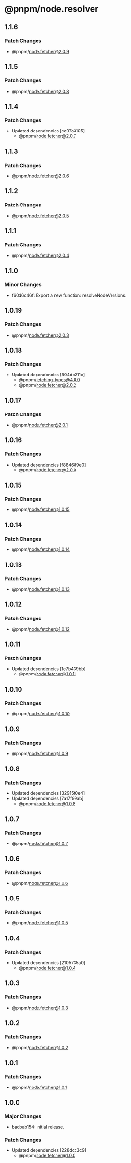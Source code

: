 # @pnpm/node.resolver

## 1.1.6

### Patch Changes

- @pnpm/node.fetcher@2.0.9

## 1.1.5

### Patch Changes

- @pnpm/node.fetcher@2.0.8

## 1.1.4

### Patch Changes

- Updated dependencies [ec97a3105]
  - @pnpm/node.fetcher@2.0.7

## 1.1.3

### Patch Changes

- @pnpm/node.fetcher@2.0.6

## 1.1.2

### Patch Changes

- @pnpm/node.fetcher@2.0.5

## 1.1.1

### Patch Changes

- @pnpm/node.fetcher@2.0.4

## 1.1.0

### Minor Changes

- f60d6c46f: Export a new function: resolveNodeVersions.

## 1.0.19

### Patch Changes

- @pnpm/node.fetcher@2.0.3

## 1.0.18

### Patch Changes

- Updated dependencies [804de211e]
  - @pnpm/fetching-types@4.0.0
  - @pnpm/node.fetcher@2.0.2

## 1.0.17

### Patch Changes

- @pnpm/node.fetcher@2.0.1

## 1.0.16

### Patch Changes

- Updated dependencies [f884689e0]
  - @pnpm/node.fetcher@2.0.0

## 1.0.15

### Patch Changes

- @pnpm/node.fetcher@1.0.15

## 1.0.14

### Patch Changes

- @pnpm/node.fetcher@1.0.14

## 1.0.13

### Patch Changes

- @pnpm/node.fetcher@1.0.13

## 1.0.12

### Patch Changes

- @pnpm/node.fetcher@1.0.12

## 1.0.11

### Patch Changes

- Updated dependencies [1c7b439bb]
  - @pnpm/node.fetcher@1.0.11

## 1.0.10

### Patch Changes

- @pnpm/node.fetcher@1.0.10

## 1.0.9

### Patch Changes

- @pnpm/node.fetcher@1.0.9

## 1.0.8

### Patch Changes

- Updated dependencies [32915f0e4]
- Updated dependencies [7a17f99ab]
  - @pnpm/node.fetcher@1.0.8

## 1.0.7

### Patch Changes

- @pnpm/node.fetcher@1.0.7

## 1.0.6

### Patch Changes

- @pnpm/node.fetcher@1.0.6

## 1.0.5

### Patch Changes

- @pnpm/node.fetcher@1.0.5

## 1.0.4

### Patch Changes

- Updated dependencies [2105735a0]
  - @pnpm/node.fetcher@1.0.4

## 1.0.3

### Patch Changes

- @pnpm/node.fetcher@1.0.3

## 1.0.2

### Patch Changes

- @pnpm/node.fetcher@1.0.2

## 1.0.1

### Patch Changes

- @pnpm/node.fetcher@1.0.1

## 1.0.0

### Major Changes

- badbab154: Initial release.

### Patch Changes

- Updated dependencies [228dcc3c9]
  - @pnpm/node.fetcher@1.0.0
